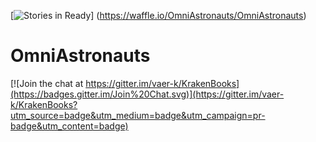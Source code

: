 [![Stories in Ready](https://badge.waffle.io/OmniAstronauts/OmniAstronauts.png?label=ready&title=Ready)]
(https://waffle.io/OmniAstronauts/OmniAstronauts)
# OmniAstronauts

[![Join the chat at https://gitter.im/vaer-k/KrakenBooks](https://badges.gitter.im/Join%20Chat.svg)](https://gitter.im/vaer-k/KrakenBooks?utm_source=badge&utm_medium=badge&utm_campaign=pr-badge&utm_content=badge)
